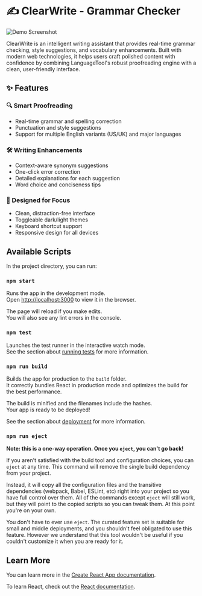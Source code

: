 # ✍️ ClearWrite - Grammar Checker

![Demo Screenshot](demo-screenshot.png)

ClearWrite is an intelligent writing assistant that provides real-time grammar checking, style suggestions, and vocabulary enhancements. Built with modern web technologies, it helps users craft polished content with confidence by combining LanguageTool's robust proofreading engine with a clean, user-friendly interface.

## ✨ Features

### 🔍 Smart Proofreading
- Real-time grammar and spelling correction
- Punctuation and style suggestions
- Support for multiple English variants (US/UK) and major languages

### 🛠 Writing Enhancements
- Context-aware synonym suggestions
- One-click error correction
- Detailed explanations for each suggestion
- Word choice and conciseness tips

### 🎨 Designed for Focus
- Clean, distraction-free interface
- Toggleable dark/light themes
- Keyboard shortcut support
- Responsive design for all devices

## Available Scripts

In the project directory, you can run:

### `npm start`

Runs the app in the development mode.\
Open [http://localhost:3000](http://localhost:3000) to view it in the browser.

The page will reload if you make edits.\
You will also see any lint errors in the console.

### `npm test`

Launches the test runner in the interactive watch mode.\
See the section about [running tests](https://facebook.github.io/create-react-app/docs/running-tests) for more information.

### `npm run build`

Builds the app for production to the `build` folder.\
It correctly bundles React in production mode and optimizes the build for the best performance.

The build is minified and the filenames include the hashes.\
Your app is ready to be deployed!

See the section about [deployment](https://facebook.github.io/create-react-app/docs/deployment) for more information.

### `npm run eject`

**Note: this is a one-way operation. Once you `eject`, you can't go back!**

If you aren't satisfied with the build tool and configuration choices, you can `eject` at any time. This command will remove the single build dependency from your project.

Instead, it will copy all the configuration files and the transitive dependencies (webpack, Babel, ESLint, etc) right into your project so you have full control over them. All of the commands except `eject` will still work, but they will point to the copied scripts so you can tweak them. At this point you're on your own.

You don't have to ever use `eject`. The curated feature set is suitable for small and middle deployments, and you shouldn't feel obligated to use this feature. However we understand that this tool wouldn't be useful if you couldn't customize it when you are ready for it.

## Learn More

You can learn more in the [Create React App documentation](https://facebook.github.io/create-react-app/docs/getting-started).

To learn React, check out the [React documentation](https://reactjs.org/).
